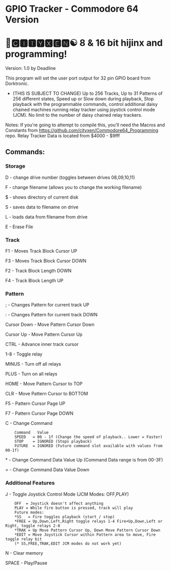 # GPIO Tracker - Commodore 64 Version
# 🌆🅲🅸🆃🆈🆇🅴🅽☯️ 8 & 16 bit hijinx and programming!

Version: 1.0 by Deadline

This program will set the user port output for 32 pin GPIO board from Dorktronic.

- (THIS IS SUBJECT TO CHANGE) Up to 256 Tracks, Up to 31 Patterns of 256 different states, Speed up or Slow down during playback, Stop playback with the programmable commands, control additional daisy chained machines running relay tracker using joystick control mode (JCM). No limit to the number of daisy chained relay trackers.

Notes: If you're going to attempt to compile this, you'll need the Macros and Constants from https://github.com/cityxen/Commodore64_Programming repo. Relay Tracker Data is located from $4000 - $9fff

## Commands:

### Storage

D - change drive number (toggles between drives 08,09,10,11)

F - change filename (allows you to change the working filename)

$ - shows directory of current disk

S - saves data to filename on drive

L - loads data from filename from drive

E - Erase File

### Track

F1 - Moves Track Block Cursor UP

F3 - Moves Track Block Cursor DOWN

F2 - Track Block Length DOWN

F4 - Track Block Length UP

### Pattern

; - Changes Pattern for current track UP

: - Changes Pattern for current track DOWN

Cursor Down - Move Pattern Cursor Down

Cursor Up - Move Pattern Cursor Up

CTRL - Advance inner track cursor

1-8 - Toggle relay

MINUS - Turn off all relays

PLUS - Turn on all relays

HOME - Move Pattern Cursor to TOP

CLR - Move Pattern Cursor to BOTTOM

F5 - Pattern Cursor Page UP

F7 - Pattern Cursor Page DOWN

C - Change Command

        Command   Value
        SPEED   = 00 - 1f (Change the speed of playback.. Lower = Faster)
        STOP    = IGNORED (Stops playback)
        FUTURE  = IGNORED (Future command slot available with values from 00-1f)

\* - Change Command Data Value Up (Command Data range is from 00-3F)

= - Change Command Data Value Down

### Additional Features

J - Toggle Joystick Control Mode (JCM Modes: OFF,PLAY)

        OFF  = Joystick doesn't affect anything
        PLAY = While fire button is pressed, track will play
        Future modes:
        *SS   = Fire toggles playback (start / stop)
        *FREE = Up,Down,Left,Right toggle relays 1-4 Fire+Up,Down,Left or Right, toggle relays 2-8
        *TRAK = Up Move Pattern Cursor Up, Down Move Pattern Cursor Down
        *EDIT = Move Joystick Cursor within Pattern area to move, Fire toggle relay bit
        (* SS,FREE,TRAK,EDIT JCM modes do not work yet)

N - Clear memory

SPACE - Play/Pause
